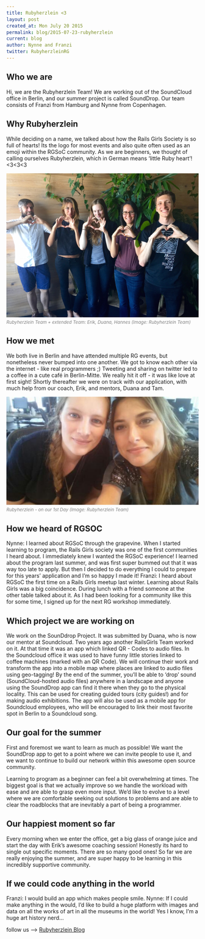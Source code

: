 ```yaml
---
title: Rubyherzlein <3
layout: post
created_at: Mon July 20 2015
permalink: blog/2015-07-23-rubyherzlein
current: blog
author: Nynne and Franzi
twitter: RubyherzleinRG
---
```



Who we are
---------------------------
Hi, we are the Rubyherzlein Team! We are working out of the SoundCloud office in Berlin, and our summer project is called SoundDrop. Our team consists of Franzi from Hamburg and Nynne from Copenhagen.


Why Rubyherzlein
---------------------------
While deciding on a name, we talked about how the Rails Girls Society is so full of hearts! Its the logo for most events and also quite often used as an emoji within the RGSoC community. As we are beginners, we thought of calling ourselves Rubyherzlein, which in German means ‘little Ruby heart’! <3<3<3

<img src="/img/blog/2015/rubyherzlein.JPG" alt="Team Rubyherzlein" width="600">
<br><font color="grey"><small><i>Rubyherzlein Team + extended Team: Erik, Duana, Hannes  (Image: Rubyherzlein Team)</i></small></font> 



How we met
---------------------------

We both live in Berlin and have attended multiple RG events, but nonetheless never bumped into one another. We got to know each other via the internet - like real programmers ;) Tweeting and sharing on twitter led to a coffee in a cute café in Berlin-Mitte. We really hit it off - it was like love at first sight! Shortly thereafter we were on track with our application, with much help from our coach, Erik, and mentors, Duana and Tam.

<img src="/img/blog/2015/rubyherzlein_team.jpg" alt="Team Rubyherzlein" width="600">
<br><font color="grey"><small><i>Rubyherzlein - on our 1st Day (Image: Rubyherzlein Team)</i></small></font> 



How we heard of RGSOC
---------------------------

Nynne: I learned about RGSoC through the grapevine. When I started learning to program, the Rails Girls society was one of the first communities I heard about. I immediately knew I wanted the RGSoC experience! I learned about the program last summer, and was first super bummed out that it was way too late to apply. But then I decided to do everything I could to prepare for this years’ application and I’m so happy I made it!
Franzi: I heard about RGSoC the first time on a Rails Girls meetup last winter. Learning about Rails Girls was a big coincidence. During lunch with a friend someone at the other table talked about it. As I had been looking for a community like this for some time, I signed up for the next RG workshop immediately.


Which project we are working on
---------------------------

We work on the SounDdrop Project. It was submitted by Duana, who is now our mentor at Soundcloud. Two years ago another RailsGirls Team worked on it. At that time it was an app which linked QR - Codes to audio files. In the Soundcloud office it was used to have funny little stories linked to coffee machines (marked with an QR Code). We will continue their work and transform the app into a mobile map where places are linked to audio files using geo-tagging! By the end of the summer, you’ll be able to ‘drop’ sound (SoundCloud-hosted audio files) anywhere in a landscape and anyone using the SoundDrop app can find it there when they go to the physical locality. This can be used for creating guided tours (city guides!) and for making audio exhibitions. The app will also be used as a mobile app for Soundcloud employees, who will be encouraged to link their most favorite spot in Berlin to a Soundcloud song.


Our goal for the summer
---------------------------

First and foremost we want to learn as much as possible! We want the SoundDrop app to get to a point where we can invite people to use it, and we want to continue to build our network within this awesome open source community.

Learning to program as a beginner can feel a bit overwhelming at times. The biggest goal is that we actually improve so we handle the workload with ease and are able to grasp even more input. We’d like to evolve to a level where we are comfortable seeking out solutions to problems and are able to clear the roadblocks that are inevitably a part of being a programmer.

Our happiest moment so far
---------------------------

Every morning when we enter the office, get a big glass of orange juice and start the day with Erik’s awesome coaching session! Honestly its hard to single out specific moments. There are so many good ones! So far we are really enjoying the summer, and are super happy to be learning in this incredibly supportive community.


If we could code anything in the world
---------------------------

Franzi: I would build an app which makes people smile.
Nynne: If I could make anything in the would, I’d like to build a huge platform with images and data on all the works of art in all the museums in the world! Yes I know, I’m a huge art history nerd...


follow us --> [Rubyherzlein Blog](http://rubyherzlein.github.io/)

